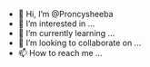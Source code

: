 - 👋 Hi, I’m @Proncysheeba
- 👀 I’m interested in ...
- 🌱 I’m currently learning ...
- 💞️ I’m looking to collaborate on ...
- 📫 How to reach me ...

<!---
Proncysheeba/Proncysheeba is a ✨ special ✨ repository because its `README.md` (this file) appears on your GitHub profile.
You can click the Preview link to take a look at your changes.
--->
